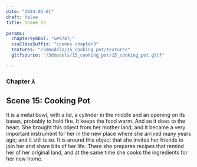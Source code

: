 ```yaml
---
date: "2024-05-01"
draft: false
title: Scene 15

params:
  chapterSymbol: "&#9747;"
  cssClassSuffix: "scenes chapter3"
  textures: "/3dmodels/15_cooking_pot/textures"
  gltfsource: "/3dmodels/15_cooking_pot/15_cooking_pot.gltf"

---
```

### Chapter &#8516;
## Scene 15: Cooking Pot
<canvas id="c"></canvas>

It is a metal bowl, with a lid, a cylinder in the middle and an opening on its bases, probably to hold fire. It keeps the food warm. And so it does to the heart. She brought this object from her mother land, and it became a very important instrument for her in the new place where she arrived many years ago; and it still is so. It is around this object that she invites her friends to join her and share bits of her life. There she prepares recipes that remind her of her original land, and at the same time she cooks the ingredients for her new home.
